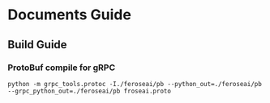 # Documents Guide


## Build Guide
### ProtoBuf compile for gRPC
```shell
python -m grpc_tools.protoc -I./feroseai/pb --python_out=./feroseai/pb --grpc_python_out=./feroseai/pb froseai.proto
```
